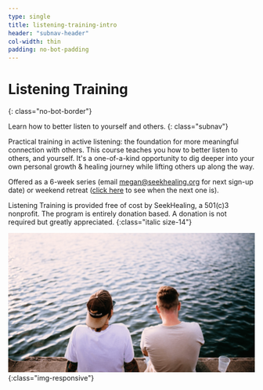 ```yaml
---
type: single
title: listening-training-intro
header: "subnav-header"
col-width: thin
padding: no-bot-padding
---
```


# <span class="emphasized-header">Listening Training</span>
{: class="no-bot-border"}

Learn how to better listen to yourself and others.
{: class="subnav"}

Practical training in active listening: the foundation for more meaningful connection with others. This course teaches you how to better listen to others, and yourself. It's a one-of-a-kind opportunity to dig deeper into your own personal growth & healing journey while lifting others up along the way. 

Offered as a 6-week series (email [megan@seekhealing.org](mailto:megan@seekhealing.org) for next sign-up date) or weekend retreat ([click here](/upcoming-events/) to see when the next one is).

Listening Training is provided free of cost by SeekHealing, a 501(c)3 nonprofit. The program is entirely donation based. A donation is not required but greatly appreciated.
{:class="italic size-14"}

![Authentic human connection and peer-based addiction support](/assets/images/training-support.png){:class="img-responsive"}